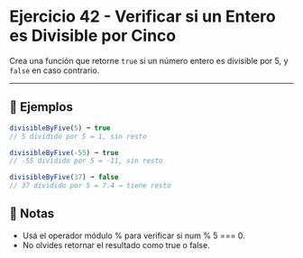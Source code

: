 # Ejercicio 42 - Verificar si un Entero es Divisible por Cinco

Crea una función que retorne `true` si un número entero es divisible por 5, y `false` en caso contrario.

---

## 🧪 Ejemplos

```javascript
divisibleByFive(5) ➞ true
// 5 dividido por 5 = 1, sin resto

divisibleByFive(-55) ➞ true
// -55 dividido por 5 = -11, sin resto

divisibleByFive(37) ➞ false
// 37 dividido por 5 = 7.4 → tiene resto
```

## 📝 Notas

- Usá el operador módulo % para verificar si num % 5 === 0.
- No olvides retornar el resultado como true o false.
